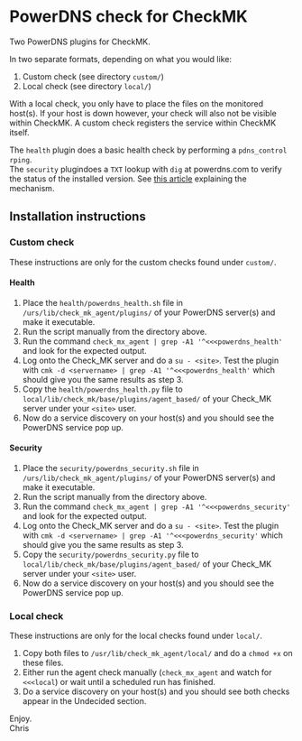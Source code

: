 # PowerDNS check for CheckMK

Two PowerDNS plugins for CheckMK.  
  
In two separate formats, depending on what you would like:

1. Custom check (see directory `custom/`)
2. Local check (see directory `local/`)

With a local check, you only have to place the files on the monitored host(s). If your host is down however, your check will also not be visible within CheckMK. A custom check registers the service within CheckMK itself.

The `health` plugin does a basic health check by performing a `pdns_control rping`.  
The `security` plugindoes a `TXT` lookup with `dig` at powerdns.com to verify the status of the installed version. See [this article](https://blog.powerdns.com/2014/10/22/powerdns-security-status-polling/) explaining the mechanism.

## Installation instructions

### Custom check

These instructions are only for the custom checks found under `custom/`.

#### Health

1. Place the `health/powerdns_health.sh` file in `/urs/lib/check_mk_agent/plugins/` of your PowerDNS server(s) and make it executable.
2. Run the script manually from the directory above.
3. Run the command `check_mx_agent | grep -A1 '^<<<powerdns_health'` and look for the expected output.
4. Log onto the Check_MK server and do a `su - <site>`. Test the plugin with `cmk -d <servername> | grep -A1 '^<<<powerdns_health'` which should give you the same results as step 3.
5. Copy the `health/powerdns_health.py` file to `local/lib/check_mk/base/plugins/agent_based/` of your Check_MK server under your `<site>` user.
6. Now do a service discovery on your host(s) and you should see the PowerDNS service pop up.

#### Security

1. Place the `security/powerdns_security.sh` file in `/urs/lib/check_mk_agent/plugins/` of your PowerDNS server(s) and make it executable.
2. Run the script manually from the directory above.
3. Run the command `check_mx_agent | grep -A1 '^<<<powerdns_security'` and look for the expected output.
4. Log onto the Check_MK server and do a `su - <site>`. Test the plugin with `cmk -d <servername> | grep -A1 '^<<<powerdns_security'` which should give you the same results as step 3.
5. Copy the `security/powerdns_security.py` file to `local/lib/check_mk/base/plugins/agent_based/` of your Check_MK server under your `<site>` user.
6. Now do a service discovery on your host(s) and you should see the PowerDNS service pop up.

### Local check

These instructions are only for the local checks found under `local/`.

1. Copy both files to `/usr/lib/check_mk_agent/local/` and do a `chmod +x` on these files.
2. Either run the agent check manually (`check_mx_agent` and watch for `<<<local`) or wait until a scheduled run has finished.
3. Do a service discovery on your host(s) and you should see both checks appear in the Undecided section.

Enjoy.  
Chris
